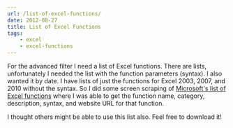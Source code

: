 ```yaml
---
url: /list-of-excel-functions/
date: 2012-08-27
title: List of Excel Functions
tags: 
    - excel
    - excel-functions
---
```


For the advanced filter I need a list of Excel functions. There are lists, unfortunately I needed the list with the function parameters (syntax). I also wanted it by date. I have lists of just the functions for Excel 2003, 2007, and 2010 without the syntax. So I did some screen scraping of <a href="http://office.microsoft.com/en-us/excel-help/excel-functions-by-category-HA102752955.aspx?CTT=1#_Toc309306719">Microsoft's list of Excel functions</a> where I was able to get the function name, category, description, syntax, and website URL for that function.

I thought others might be able to use this list also. Feel free to download it!

<a href="/files/ExcelFunctionsListCleaned.zip" title="List of Excel Functions"><i class="fa fa-download fa-large"></i></a>
